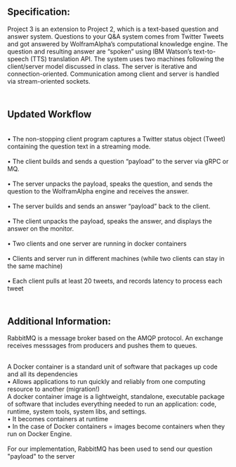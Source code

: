 ## <br> Specification: </br>
Project 3 is an extension to Project 2, which is a text-based question and answer system.
Questions to your Q&A system comes from Twitter Tweets and got answered by
WolframAlpha’s computational knowledge engine. The question and resulting answer are
“spoken” using IBM Watson’s text-to-speech (TTS) translation API.
The system uses two machines following the client/server model discussed in class. The
server is iterative and connection-oriented. Communication among client and server is handled
via stream-oriented sockets.

## <br> Updated Workflow </br>
<br>
• The non-stopping client program captures a Twitter status object (Tweet) containing the
question text in a streaming mode. </br>
<br>
• The client builds and sends a question “payload” to the server via gRPC or MQ. </br>
<br>
• The server unpacks the payload, speaks the question, and sends the question to the
WolframAlpha engine and receives the answer. </br>
<br>
• The server builds and sends an answer “payload” back to the client. </br>
<br>
• The client unpacks the payload, speaks the answer, and displays the answer on the monitor. </br>
<br>
• Two clients and one server are running in docker containers </br>
<br>
• Clients and server run in different machines (while two clients can stay in the same
machine) </br>
<br>
• Each client pulls at least 20 tweets, and records latency to process each tweet </br>

## <br> Additional Information: </br>
RabbitMQ is a message broker based on the AMQP protocol.
An exchange receives messsages from producers and pushes them to queues.

<br>
A Docker container is a standard unit of software that packages up code and all its dependencies </br>
    • Allows applications to run quickly and reliably from one computing resource to another (migration!) 
<br> A docker container image is a lightweight, standalone, executable package of software that includes everything needed to run an application: code, runtime, system tools, system libs, and settings. </br>
    • It becomes containers at runtime 
    <br>
    • In the case of Docker containers = images become containers when they run on Docker Engine. </br>
<br>
For our implementation, RabbitMQ has been used to send our question "payload" to the server </br>
